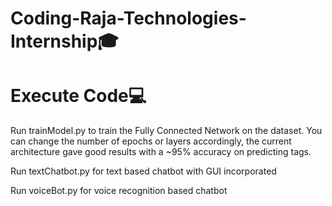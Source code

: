 # Coding-Raja-Technologies-Internship🎓

# Execute Code💻

Run trainModel.py to train the Fully Connected Network on the dataset. You can change the number of epochs or layers accordingly, the current architecture gave good results with a ~95% accuracy on predicting tags.

Run textChatbot.py for text based chatbot with GUI incorporated

Run voiceBot.py for voice recognition based chatbot
